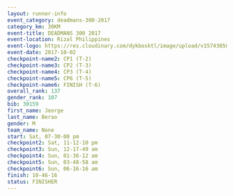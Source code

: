 ```yaml
---
layout: runner-info 
event_category: deadmans-300-2017 
category_km: 30KM 
event-title: DEADMANS 300 2017 
event-location: Rizal Philippines 
event-logo: https://res.cloudinary.com/dykbosktl/image/upload/v1574385898/Logo/2017-DM300-Logo_ljecaw.jpg 
event-date: 2017-10-02 
checkpoint-name2: CP1 (T-2) 
checkpoint-name3: CP2 (T-3) 
checkpoint-name4: CP3 (T-4) 
checkpoint-name5: CP6 (T-5) 
checkpoint-name6: FINISH (T-6) 
overall_rank: 137
gender_rank: 107
bib: 30159
first_name: Jeorge
last_name: Berao
gender: M
team_name: None
start: Sat, 07-30-00 pm
checkpoint2: Sat, 11-12-10 pm
checkpoint3: Sun, 12-17-49 am
checkpoint4: Sun, 01-36-12 am
checkpoint5: Sun, 03-48-58 am
checkpoint6: Sun, 06-16-16 am
finish: 10-46-16
status: FINISHER
---
```

